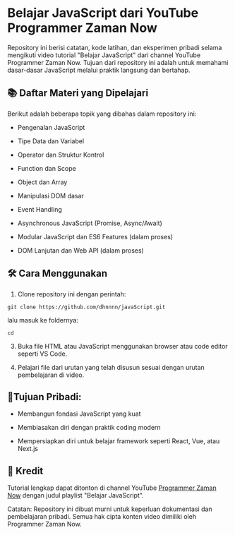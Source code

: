 # Belajar JavaScript dari YouTube Programmer Zaman Now

Repository ini berisi catatan, kode latihan, dan eksperimen pribadi selama mengikuti video tutorial "Belajar JavaScript" dari channel YouTube Programmer Zaman Now. Tujuan dari repository ini adalah untuk memahami dasar-dasar JavaScript melalui praktik langsung dan bertahap.

## 📚 Daftar Materi yang Dipelajari

Berikut adalah beberapa topik yang dibahas dalam repository ini:
- Pengenalan JavaScript

- Tipe Data dan Variabel

- Operator dan Struktur Kontrol

- Function dan Scope

- Object dan Array

- Manipulasi DOM dasar

- Event Handling

- Asynchronous JavaScript (Promise, Async/Await)

- Modular JavaScript dan ES6 Features (dalam proses)

- DOM Lanjutan dan Web API (dalam proses)
  
## 🛠️ Cara Menggunakan

1. Clone repository ini dengan perintah:
```
git clone https://github.com/dhnnnn/javaScript.git
```
lalu masuk ke foldernya:
```
cd 
```
3. Buka file HTML atau JavaScript menggunakan browser atau code editor seperti VS Code.

4. Pelajari file dari urutan yang telah disusun sesuai dengan urutan pembelajaran di video.


## 🎯Tujuan Pribadi:

- Membangun fondasi JavaScript yang kuat

- Membiasakan diri dengan praktik coding modern

- Mempersiapkan diri untuk belajar framework seperti React, Vue, atau Next.js

## 🙏 Kredit

Tutorial lengkap dapat ditonton di channel YouTube [Programmer Zaman Now](https://www.youtube.com/@ProgrammerZamanNow/courses) dengan judul playlist "Belajar JavaScript".

Catatan: Repository ini dibuat murni untuk keperluan dokumentasi dan pembelajaran pribadi. Semua hak cipta konten video dimiliki oleh Programmer Zaman Now.
